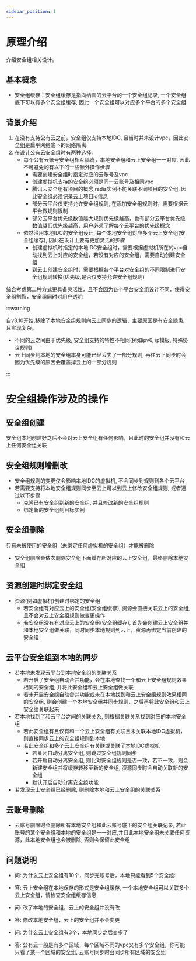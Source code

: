 ```yaml
---
sidebar_position: 1
---
```


# 原理介绍

介绍安全组相关设计。

## 基本概念

- 安全组缓存：安全组缓存是指向纳管的云平台的一个安全组记录, 一个安全组底下可以有多个安全组缓存, 因此一个安全组可以对应多个平台的多个安全组

## 背景介绍

1. 在没有支持公有云之前，安全组仅支持本地IDC, 且当时并未设计vpc，因此安全组是扁平网络底下的网络隔离
2. 在设计公有云安全组时有两种选择:
    - 每个公有云账号安全组相互隔离，本地安全组和云上安全组一一对应, 因此不可避免的有以下的一些额外操作步骤
        - 需要创建安全组时指定对应的云账号及vpc 
        - 创建虚拟机支持的安全组必须是同一云账号及相同vpc
        - 腾讯云安全组有项目的概念,redis实例不能关联不同项目的安全组, 因此安全组必须记录云上项目id信息
        - 部分云平台仅支持允许安全组规则, 在添加安全组规则时，需要根据云平台做规则限制
        - 部分云平台优先级数值越大规则优先级越高，也有部分云平台优先级数值越低优先级越高，用户必须了解每个云平台的优先级概念
    - 依然沿用本地IDC的安全组设计, 每个本地安全组对应多个云上安全组(安全组缓存), 因此在设计上要有更加灵活的步骤
        - 创建虚拟机时指定的本地IDC安全组时，需要根据虚拟机所在的vpc自动找到云上对应的安全组，若没有对应的安全组，需要自动创建安全组 
        - 到云上创建安全组时，需要根据各个平台对安全组的不同限制进行安全组规则转换(优先级,是否仅支持允许安全组规则)

综合考虑第二种方式更具备灵活性，且不会因为各个平台安全组设计不同，使得安全组割裂，安全组同时对用户透明

:::warning

自v3.10开始,移除了本地安全组规则向云上同步的逻辑，主要原因是有安全隐患, 且实现复杂。

- 不同的云之间由于优先级, 安全组支持的特性不相同(例如ipv6, ip模板, 特殊协议规则)
- 云上同步到本地的安全组本身可能已经丢失了一部分规则, 再往云上同步时会因为优先级的原因会覆盖掉云上的一部分规则

:::


# 安全组操作涉及的操作

## 安全组创建

安全组本地创建好之后不会对云上安全组有任何影响，且此时的安全组并没有和云上任何安全组关联

## 安全组规则增删改

- 安全组规则的变更仅会影响本地IDC的虚拟机, 不会同步到规则到各个云平台
- 若需要支持将本地安全组规则同步至云上可以到云上修改安全组规则, 或者通过以下步骤
    - 克隆已有安全组到新的安全组, 并且修改新的安全组规则
    - 绑定新的安全组到目标实例


## 安全组删除

只有未被使用的安全组（未绑定任何虚拟机的安全组）才能被删除
- 安全组删除会依次删除安全组下面缓存所对应的云上安全组，最终删除本地安全组

## 资源创建时绑定安全组

- 资源(例如虚拟机)创建时绑定的安全组
    - 若安全组有对应云上的安全组(安全组缓存), 资源会直接关联云上的安全组, 且不会对云上安全组规则做变更操作
    - 若安全组没有有对应云上的安全组(安全组缓存), 首先会创建云上安全组并和本地安全组做关联，同时同步本地规则到云上，资源再绑定当前创建的安全组

## 云平台安全组到本地的同步

- 若本地未发现云平台到本地安全组的关联关系
    - 若开启了安全组自动合并功能，会在本地查找一个和云上安全组规则效果相同的安全组, 并将此安全组和云上安全组做关联
    - 若未开启安全组自动合并功能或未在本地找到和云上安全组规则效果相同的安全组, 则会创建一个本地安全组并同步规则，之后再将此安全组和云上安全组关联起来
- 若本地找到了和云平台之间的关联关系, 则根据关联关系找到对应的本地安全组
    - 若此安全组有且仅有和一个云上安全组有关联且未关联本地IDC虚拟机，则直接同步云上的安全组规则到本地
    - 若此安全组和多个云上安全组有关联或关联了本地IDC虚拟机
        - 若关闭自动分离安全组, 则跳过安全组规则同步
        - 若开启自动分离安全组, 则比对安全组规则是否一致，若不一致，则会新建安全组并将缓存转移至新的安全组, 资源同步时会自动关联新的安全组
        - 默认开启自动分离安全组功能
- 若发现云上安全组已经删除, 则删除本地和云上安全组的关联关系

## 云账号删除 

- 云账号删除时会删除所有本地安全组和此云账号底下的安全组关联记录, 若此账号的某个安全组和本地的安全组是一一对应,并且此本地安全组未关联任何资源，此本地安全组也会被删除, 否则会保留此安全组

## 问题说明

- 问: 为什么云上安全组有10个，同步完账号后，本地只能看到5个安全组:
- 答: 云上安全组在本地保存的形式是安全组缓存, 一个本地安全组可以关联多个云上安全组，请检查安全组缓存信息 

- 问: 改了本地的安全组，云上的安全组并没有改
- 答: 修改本地安全组，云上的安全组并不会变更

- 问: 为什么云上安全组有3个，本地同步之后变多了
- 答: 公有云一般是有多个区域，每个区域不同的vpc又有多个安全组，你可能只看了某一个区域的安全组, 云账号同步时会同步所有区域的安全组
